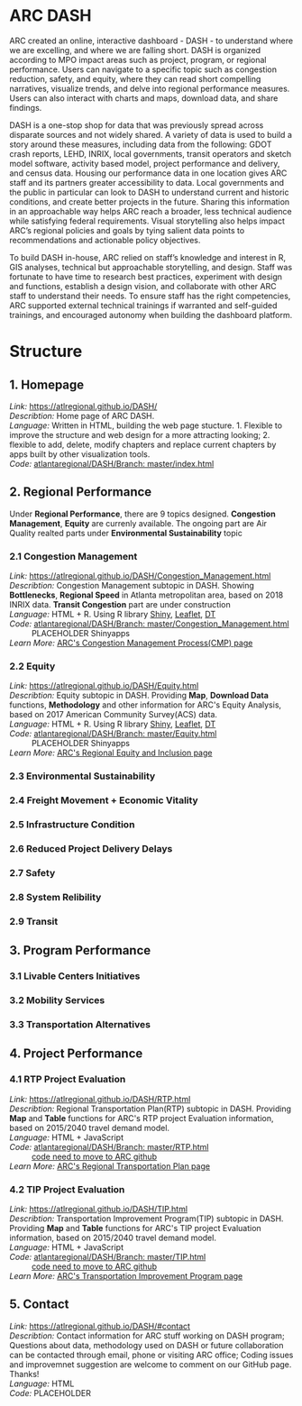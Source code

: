 # ARC DASH
ARC created an online, interactive dashboard - DASH - to understand where we are excelling, and where we are falling short. DASH is organized according to MPO impact areas such as project, program, or regional performance. Users can navigate to a specific topic such as congestion reduction, safety, and equity, where they can read short compelling narratives, visualize trends, and delve into regional performance measures. Users can also interact with charts and maps, download data, and share findings. 

DASH is a one-stop shop for data that was previously spread across disparate sources and not widely shared. A variety of data is used to build a story around these measures, including data from the following: GDOT crash reports, LEHD, INRIX, local governments, transit operators and sketch model software, activity based model, project performance and delivery, and census data. Housing our performance data in one location gives ARC staff and its partners greater accessibility to data. Local governments and the public in particular can look to DASH to understand current and historic conditions, and create better projects in the future. Sharing this information in an approachable way helps ARC reach a broader, less technical audience while satisfying federal requirements. Visual storytelling also helps impact ARC’s regional policies and goals by tying salient data points to recommendations and actionable policy objectives. 

To build DASH in-house, ARC relied on staff’s knowledge and interest in R, GIS analyses, technical but approachable storytelling, and design. Staff was fortunate to have time to research best practices, experiment with design and functions, establish a design vision, and collaborate with other ARC staff to understand their needs. To ensure staff has the right competencies, ARC supported external technical trainings if warranted and self-guided trainings, and encouraged autonomy when building the dashboard platform. 
# Structure
## 1. Homepage
*Link:* https://atlregional.github.io/DASH/<br>
*Describtion:* Home page of ARC DASH.<br>
*Language:* Written in HTML, building the web page stucture. 1. Flexible to improve the structure and web design for a more attracting looking; 2. flexible to add, delete, modify chapters and replace current chapters by apps built by other visualization tools.<br>
*Code:* [atlantaregional/DASH/Branch: master/index.html](https://github.com/atlregional/DASH/blob/master/index.html)<br>
## 2. Regional Performance
Under **Regional Performance**, there are 9 topics designed. **Congestion Management**, **Equity** are currenly available. The ongoing part are Air Quality realted parts under **Environmental Sustainability** topic  
### 2.1 Congestion Management
*Link:* https://atlregional.github.io/DASH/Congestion_Management.html<br>
*Describtion:* Congestion Management subtopic in DASH. Showing **Bottlenecks**, **Regional Speed** in Atlanta metropolitan area, based on 2018 INRIX data. **Transit Congestion** part are under construction<br>
*Language:* HTML + R. Using R library [Shiny](https://shiny.rstudio.com/), [Leaflet](https://rstudio.github.io/DT/), [DT](https://rstudio.github.io/DT/)   <br>
*Code:* [atlantaregional/DASH/Branch: master/Congestion_Management.html](https://github.com/atlregional/DASH/blob/master/Congestion_Management.html)<br>
        &nbsp;&nbsp;&nbsp;&nbsp;&nbsp;&nbsp;&nbsp;&nbsp;&nbsp;
        PLACEHOLDER Shinyapps<br>
*Learn More:* [ARC's Congestion Management Process(CMP) page](https://atlantaregional.org/transportation-mobility/roads-highways/congestion-management-process/)   
### 2.2 Equity
*Link:* https://atlregional.github.io/DASH/Equity.html<br>
*Describtion:* Equity subtopic in DASH. Providing **Map**, **Download Data** functions, **Methodology** and other information for ARC's Equity Analysis, based on 2017 American Community Survey(ACS) data.<br>
*Language:* HTML + R. Using R library [Shiny](https://shiny.rstudio.com/), [Leaflet](https://rstudio.github.io/DT/), [DT](https://rstudio.github.io/DT/)   <br>
*Code:* [atlantaregional/DASH/Branch: master/Equity.html](https://github.com/atlregional/DASH/blob/master/Equity.html)<br>
        &nbsp;&nbsp;&nbsp;&nbsp;&nbsp;&nbsp;&nbsp;&nbsp;&nbsp;
        PLACEHOLDER Shinyapps<br>
*Learn More:* [ARC's Regional Equity and Inclusion page](https://atlantaregional.org/regional-equity-and-inclusion/)  
### 2.3 Environmental Sustainability
### 2.4 Freight Movement + Economic Vitality
### 2.5 Infrastructure Condition
### 2.6 Reduced Project Delivery Delays
### 2.7 Safety 
### 2.8 System Relibility
### 2.9 Transit
## 3. Program Performance
### 3.1 Livable Centers Initiatives
### 3.2 Mobility Services
### 3.3 Transportation Alternatives
## 4. Project Performance
### 4.1 RTP Project Evaluation
*Link:* https://atlregional.github.io/DASH/RTP.html<br>
*Describtion:* Regional Transportation Plan(RTP) subtopic in DASH. Providing **Map** and **Table** functions for ARC's RTP project Evaluation information, based on 2015/2040 travel demand model.<br>
*Language:* HTML + JavaScript     <br>
*Code:* [atlantaregional/DASH/Branch: master/RTP.html](https://github.com/atlregional/DASH/blob/master/RTP.html)<br>
        &nbsp;&nbsp;&nbsp;&nbsp;&nbsp;&nbsp;&nbsp;&nbsp;&nbsp;
        [code need to move to ARC github](https://github.com/shichenfan/proj-eval)<br>
*Learn More:* [ARC's Regional Transportation Plan page](https://atlantaregional.org/transportation-mobility/transportation-planning/regional-transportation-plan/)
### 4.2 TIP Project Evaluation
*Link:* https://atlregional.github.io/DASH/TIP.html<br>
*Describtion:* Transportation Improvement Program(TIP) subtopic in DASH. Providing **Map** and **Table** functions for ARC's TIP project Evaluation information, based on 2015/2040 travel demand model.<br>
*Language:* HTML + JavaScript   <br>
*Code:* [atlantaregional/DASH/Branch: master/TIP.html](https://github.com/atlregional/DASH/blob/master/TIP.html)<br>
        &nbsp;&nbsp;&nbsp;&nbsp;&nbsp;&nbsp;&nbsp;&nbsp;&nbsp;
        [code need to move to ARC github](https://github.com/shichenfan/qwe)<br>
*Learn More:* [ARC's Transportation Improvement Program page](https://atlantaregional.org/transportation-mobility/transportation-planning/transportation-improvement-program/)
## 5. Contact
*Link:* https://atlregional.github.io/DASH/#contact<br>
*Describtion:* Contact information for ARC stuff working on DASH program; Questions about data, methodology used on DASH or future collaboration can be contacted through email, phone or visiting ARC office; Coding issues and improvemnet suggestion are welcome to comment on our GitHub page. Thanks!<br>
*Language:* HTML<br>
*Code:* PLACEHOLDER<br>

